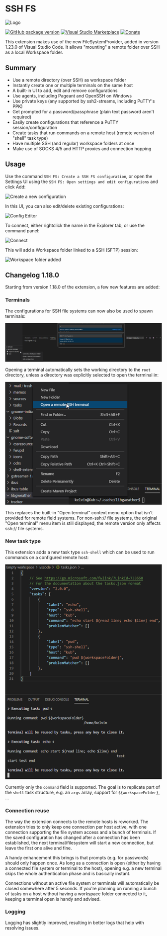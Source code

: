 
# SSH FS

![Logo](./resources/Logo.png)

[![GitHub package version](./media/github.png)](https://github.com/SchoofsKelvin/vscode-sshfs) 
[![Visual Studio Marketplace](https://vsmarketplacebadge.apphb.com/version-short/Kelvin.vscode-sshfs.svg)](https://marketplace.visualstudio.com/items?itemName=Kelvin.vscode-sshfs)
 [![Donate](./media/paypal.png)](https://www.paypal.me/KSchoofs)


This extension makes use of the new FileSystemProvider, added in version 1.23.0 of Visual Studio Code. It allows "mounting" a remote folder over SSH as a local Workspace folder.

## Summary
* Use a remote directory (over SSH) as workspace folder
* Instantly create one or multiple terminals on the same host
* A built-in UI to add, edit and remove configurations
* Use agents, including Pageant and OpenSSH on Windows
* Use private keys (any supported by ssh2-streams, including PuTTY's PPK)
* Get prompted for a password/passphrase (plain text password aren't required)
* Easily create configurations that reference a PuTTY session/configuration
* Create tasks that run commands on a remote host (remote version of "shell" task type)
* Have multiple SSH (and regular) workspace folders at once
* Make use of SOCKS 4/5 and HTTP proxies and connection hopping

## Usage
Use the command `SSH FS: Create a SSH FS configuration`, or open the Settings UI using the `SSH FS: Open settings and edit configurations` and click Add:

![Create a new configuration](./media/screenshot-create-config.png)

In this UI, you can also edit/delete existing configurations:

![Config Editor](./media/screenshot-config-editor.png)

To connect, either rightclick the name in the Explorer tab, or use the command panel:

![Connect](./media/screenshot-connect.png)

This will add a Workspace folder linked to a SSH (SFTP) session:

![Workspace folder added](./media/screenshot-explorer.png)

## Changelog 1.18.0
Starting from version 1.18.0 of the extension, a few new features are added:

### Terminals
The configurations for SSH file systems can now also be used to spawn terminals:

![Terminals](./media/terminals.png)

Opening a terminal automatically sets the working directory to the `root` directory, unless a directory was explicitly selected to open the terminal in:

![Explorer Terminal](./media/explorer-terminal.png)

This replaces the built-in "Open terminal" context menu option that isn't provided for remote field systems. For non-ssh:// file systems, the original "Open terminal" menu item is still displayed, the remote version only affects ssh:// file systems.

### New task type
This extension adds a new task type `ssh-shell` which can be used to run commands on a configured remote host:

![Tasks](./media/tasks.png)

Currently only the `command` field is supported. The goal is to replicate part of the `shell` task structure, e.g. an `args` array, support for `${workspaceFolder}`, ...

### Connection reuse
The way the extension connects to the remote hosts is reworked. The extension tries to only keep one connection per host active, with one connection supporting the file system access and a bunch of terminals. If the saved configuration has changed after a connection has been established, the next terminal/filesystem will start a new connection, but leave the first one alive and fine.

A handy enhancement this brings is that prompts (e.g. for passwords) should only happen once. As long as a connection is open (either by having a connected file system or terminal to the host), opening e.g. a new terminal skips the whole authentication phase and is basically instant.

Connections without an active file system or terminals will automatically be closed somewhere after 5 seconds. If you're planning on running a bunch of tasks on a host without having a workspace folder connected to it, keeping a terminal open is handy and advised.

### Logging
Logging has slightly improved, resulting in better logs that help with resolving issues.
